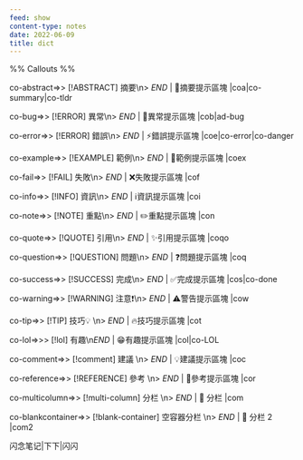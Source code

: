 ```yaml
---
feed: show
content-type: notes
date: 2022-06-09
title: dict
---
```

%% Callouts %%

co-abstract=>> [!ABSTRACT] 摘要\n> $END$ | 📔摘要提示區塊  |coa|co-summary|co-tldr

co-bug=>> [!ERROR] 異常\n> $END$ | 🐞異常提示區塊  |cob|ad-bug

co-error=>> [!ERROR] 錯誤\n> $END$ | ⚡錯誤提示區塊  |coe|co-error|co-danger

co-example=>> [!EXAMPLE] 範例\n> $END$ | 📑範例提示區塊  |coex

co-fail=>> [!FAIL] 失敗\n> $END$ | ❌失敗提示區塊  |cof

co-info=>> [!INFO] 資訊\n> $END$ | ℹ️資訊提示區塊  |coi

co-note=>> [!NOTE] 重點\n> $END$ | ✏️重點提示區塊  |con

co-quote=>> [!QUOTE] 引用\n> $END$ | ✨引用提示區塊  |coqo

co-question=>> [!QUESTION] 問題\n> $END$ | ❓問題提示區塊  |coq

co-success=>> [!SUCCESS] 完成\n> $END$ | ✅完成提示區塊  |cos|co-done

co-warning=>> [!WARNING] 注意❗\n> $END$ | ⚠️警告提示區塊  |cow

co-tip=>> [!TIP] 技巧💡 \n> $END$ | 🔥技巧提示區塊  |cot

co-lol=>>> [!lol] 有趣\n$END$ | 😁有趣提示區塊  |col|co-LOL

co-comment=>> [!comment] 建議 \n> $END$ | 💡建議提示區塊  |coc

co-reference=>> [!REFERENCE] 參考 \n> $END$ | 📖參考提示區塊  |cor

co-multicolumn=>> [!multi-column] 分栏 \n> $END$ | 🌂 分栏  |com

co-blankcontainer=>> [!blank-container] 空容器分栏 \n> $END$ | 🌂 分栏 2  |com2

闪念笔记|下下|闪闪